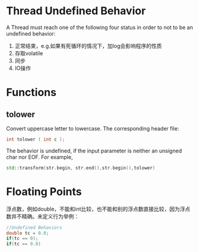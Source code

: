 # Thread Undefined Behavior

A Thread must reach one of the following four status in order to not to be an undefined behavior:

1. 正常结束，e.g.如果有死循环的情况下，加log会影响程序的性质
2. 存取volatile
3. 同步
4. IO操作

# Functions

## tolower

Convert uppercase letter to lowercase. The corresponding header file: <cctype>

```c++
int tolower ( int c );
```

The behavior is undefined, if the input parameter is neither an unsigned char nor EOF. For example,

```c++
std::transform(str.begin, str.end(),str.begin(),tolower)
```

# Floating Points

浮点数，例如double，不能和int比较，也不能和别的浮点数直接比较，因为浮点数并不精确。未定义行为举例：

```c++
//Undefined Behaviors
double tc = 0.0;
if(tc == 0);
if(tc == 0.0)
```



